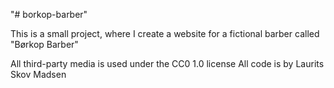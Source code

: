 "# borkop-barber"

This is a small project, where I create a website for a fictional barber called "Børkop Barber"

All third-party media is used under the CC0 1.0 license
All code is by Laurits Skov Madsen
